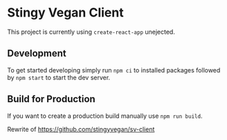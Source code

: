 # Stingy Vegan Client

This project is currently using `create-react-app` unejected.

## Development

To get started developing simply run `npm ci` to installed packages followed by `npm start` to start the dev server.

## Build for Production

If you want to create a production build manually use `npm run build`.


Rewrite of https://github.com/stingyvegan/sv-client
